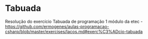 # Tabuada
Resolução do exercício Tabuada de programação 1 módulo da etec - https://github.com/ermogenes/aulas-programacao-csharp/blob/master/exercises/lacos.md#exerc%C3%ADcio-tabuada
